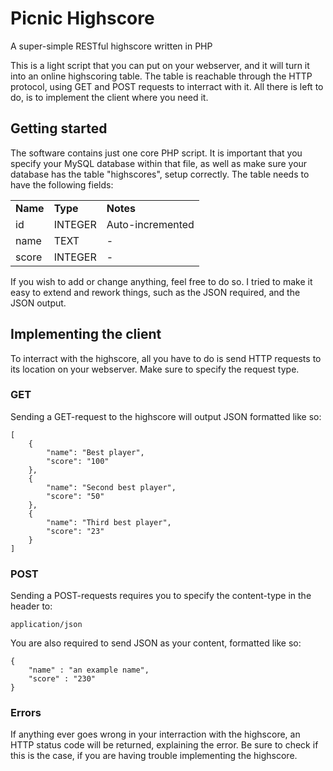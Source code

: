 Picnic Highscore
================

A super-simple RESTful highscore written in PHP
 
This is a light script that you can put on your webserver, and it will turn it into an online highscoring table.
The table is reachable through the HTTP protocol, using GET and POST requests to interract with it. All there is left to do, is to implement the client where you need it.


Getting started
---------------

The software contains just one core PHP script. 
It is important that you specify your MySQL database within that file, as well as make sure your database has the table "highscores", setup correctly. 
The table needs to have the following fields:

<table>
    <tr>
        <td><b>Name</b></td>
        <td><b>Type</b></td>
        <td><b>Notes</b></td>
    </tr>
    <tr>
        <td>id</td>
        <td>INTEGER</td>
        <td>Auto-incremented</td>
    </tr>
    <tr>
        <td>name</td>
        <td>TEXT</td>
        <td>-</td>
    </tr>
    <tr>
        <td>score</td>
        <td>INTEGER</td>
        <td>-</td>
    </tr>
</table>
If you wish to add or change anything, feel free to do so. I tried to make
it easy to extend and rework things, such as the JSON required, and the JSON output.

Implementing the client
-----------------------
To interract with the highscore, all you have to do is send HTTP requests to its location on your webserver.
Make sure to specify the request type.

### GET ###
Sending a GET-request to the highscore will output JSON formatted like so:
```
[
    {
        "name": "Best player",
        "score": "100"
    },
    {
        "name": "Second best player",
        "score": "50"
    },
    {
        "name": "Third best player",
        "score": "23"
    }
]
```

### POST ###
Sending a POST-requests requires you to specify the content-type in the header to:
```
application/json
```
You are also required to send JSON as your content, formatted like so:
```
{
	"name" : "an example name",
	"score" : "230"
}
```

### Errors ###
If anything ever goes wrong in your interraction with the highscore, an HTTP status code will be returned, explaining the error. Be sure to check if this is the case, if you are having trouble implementing the highscore.
